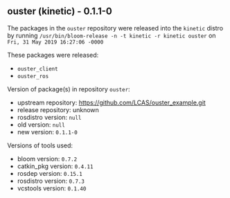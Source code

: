 ## ouster (kinetic) - 0.1.1-0

The packages in the `ouster` repository were released into the `kinetic` distro by running `/usr/bin/bloom-release -n -t kinetic -r kinetic ouster` on `Fri, 31 May 2019 16:27:06 -0000`

These packages were released:
- `ouster_client`
- `ouster_ros`

Version of package(s) in repository `ouster`:

- upstream repository: https://github.com/LCAS/ouster_example.git
- release repository: unknown
- rosdistro version: `null`
- old version: `null`
- new version: `0.1.1-0`

Versions of tools used:

- bloom version: `0.7.2`
- catkin_pkg version: `0.4.11`
- rosdep version: `0.15.1`
- rosdistro version: `0.7.3`
- vcstools version: `0.1.40`


